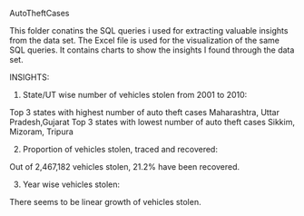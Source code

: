 AutoTheftCases

This folder conatins the SQL queries i used for extracting valuable insights from the data set. The Excel file is used for the visualization of the same SQL queries. 
It contains charts to show the insights I found through the data set.

INSIGHTS:
1. State/UT wise number of vehicles stolen from 2001 to 2010:

Top 3 states with highest number of auto theft cases Maharashtra, Uttar Pradesh,Gujarat
Top 3 states with lowest number of auto theft cases Sikkim, Mizoram, Tripura
   
2. Proportion of vehicles stolen, traced and recovered:

Out of 2,467,182 vehicles stolen, 21.2% have been recovered.

3. Year wise vehicles stolen:

There seems to be linear growth of vehicles stolen.

